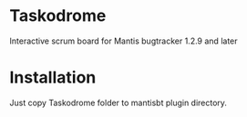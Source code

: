 # Taskodrome
Interactive scrum board for Mantis bugtracker 1.2.9 and later

# Installation
Just copy Taskodrome folder to mantisbt plugin directory.
